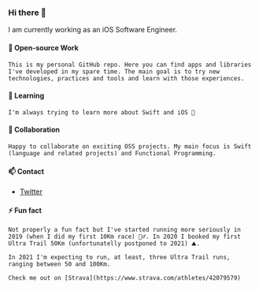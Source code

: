 ### Hi there 👋

I am currently working as an iOS Software Engineer.

#### 🔭 Open-source Work

    This is my personal GitHub repo. Here you can find apps and libraries I've developed in my spare time. The main goal is to try new technologies, practices and tools and learn with those experiences.

#### 🌱 Learning

    I'm always trying to learn more about Swift and iOS 🍎

#### 👯 Collaboration

    Happy to collaborate on exciting OSS projects. My main focus is Swift (language and related projects) and Functional Programming.

#### 📫 Contact

- [Twitter](https://twitter.com/jjorgemoura)

#### ⚡ Fun fact

    Not properly a fun fact but I've started running more seriously in 2019 (when I did my first 10Km race) 🏃‍♂️. In 2020 I booked my first Ultra Trail 50Km (unfortunatelly postponed to 2021) ⛰.
    
    In 2021 I'm expecting to run, at least, three Ultra Trail runs, ranging between 50 and 100Km.

    Check me out on [Strava](https://www.strava.com/athletes/42079579)

